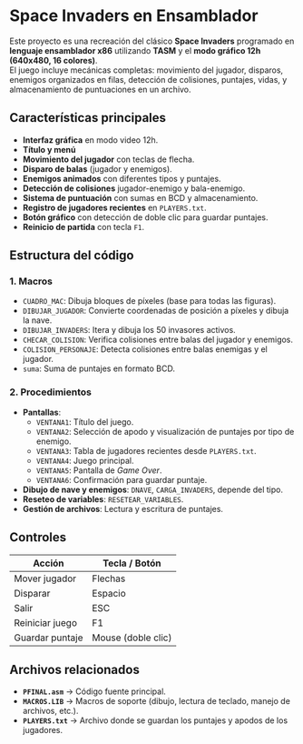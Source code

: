 # Space Invaders en Ensamblador  

Este proyecto es una recreación del clásico **Space Invaders** programado en **lenguaje ensamblador x86** utilizando **TASM** y el **modo gráfico 12h (640x480, 16 colores)**.  
El juego incluye mecánicas completas: movimiento del jugador, disparos, enemigos organizados en filas, detección de colisiones, puntajes, vidas, y almacenamiento de puntuaciones en un archivo.

## Características principales
- **Interfaz gráfica** en modo video 12h.
- **Título y menú** 
- **Movimiento del jugador** con teclas de flecha.
- **Disparo de balas** (jugador y enemigos).
- **Enemigos animados** con diferentes tipos y puntajes.
- **Detección de colisiones** jugador-enemigo y bala-enemigo.
- **Sistema de puntuación** con sumas en BCD y almacenamiento.
- **Registro de jugadores recientes** en `PLAYERS.txt`.
- **Botón gráfico** con detección de doble clic para guardar puntajes.
- **Reinicio de partida** con tecla `F1`.

## Estructura del código
### 1. **Macros**
- `CUADRO_MAC`: Dibuja bloques de píxeles (base para todas las figuras).
- `DIBUJAR_JUGADOR`: Convierte coordenadas de posición a píxeles y dibuja la nave.
- `DIBUJAR_INVADERS`: Itera y dibuja los 50 invasores activos.
- `CHECAR_COLISION`: Verifica colisiones entre balas del jugador y enemigos.
- `COLISION_PERSONAJE`: Detecta colisiones entre balas enemigas y el jugador.
- `suma`: Suma de puntajes en formato BCD.

### 2. **Procedimientos**
- **Pantallas**:  
  - `VENTANA1`: Título del juego.  
  - `VENTANA2`: Selección de apodo y visualización de puntajes por tipo de enemigo.  
  - `VENTANA3`: Tabla de jugadores recientes desde `PLAYERS.txt`.  
  - `VENTANA4`: Juego principal.  
  - `VENTANA5`: Pantalla de *Game Over*.  
  - `VENTANA6`: Confirmación para guardar puntaje.  
- **Dibujo de nave y enemigos**: `DNAVE`, `CARGA_INVADERS`, depende del tipo.  
- **Reseteo de variables**: `RESETEAR_VARIABLES`.  
- **Gestión de archivos**: Lectura y escritura de puntajes.  

## Controles
| Acción | Tecla / Botón |
|--------|---------------|
| Mover jugador | Flechas |
| Disparar | Espacio |
| Salir | ESC |
| Reiniciar juego | F1 |
| Guardar puntaje | Mouse (doble clic) |

## Archivos relacionados
- **`PFINAL.asm`** → Código fuente principal.
- **`MACROS.LIB`** → Macros de soporte (dibujo, lectura de teclado, manejo de archivos, etc.).
- **`PLAYERS.txt`** → Archivo donde se guardan los puntajes y apodos de los jugadores.
